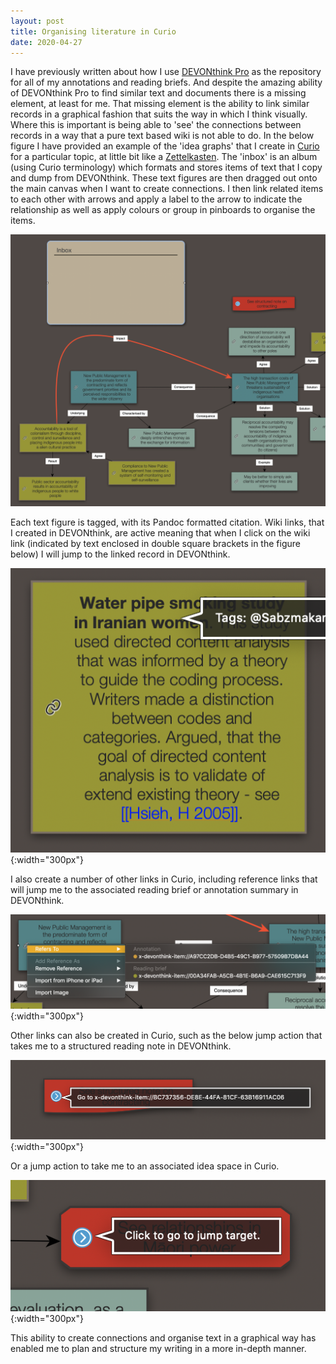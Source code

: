 ```yaml
---
layout: post
title: Organising literature in Curio
date: 2020-04-27
---
```

I have previously written about how I use [DEVONthink Pro](https://www.devontechnologies.com/apps/devonthink) as the repository for all of my annotations and reading briefs. And despite the amazing ability of DEVONthink Pro to find similar text and documents there is a missing element, at least for me. That missing element is the ability to link similar records in a graphical fashion that suits the way in which I think visually. Where this is important is being able to 'see' the connections between records in a way that a pure text based wiki is not able to do. In the below figure I have provided an example of the 'idea graphs' that I create in [Curio](https://www.zengobi.com) for a particular topic, at little bit like a [Zettelkasten](https://zettelkasten.de). The 'inbox' is an album (using Curio terminology) which formats and stores items of text that I copy and dump from DEVONthink. These text figures are then dragged out onto the main canvas when I want to create connections. I then link related items to each other with arrows and apply a label to the arrow to indicate the relationship as well as apply colours or group in pinboards to organise the items.

![Idea graph](/images/contracting_overview.png)

Each text figure is tagged, with its Pandoc formatted citation. Wiki links, that I created in DEVONthink, are active meaning that when I click on the wiki link (indicated by text enclosed in double square brackets in the figure below) I will jump to the linked record in DEVONthink. 

![Tags and active wiki links](/images/tags.png){:width="300px"}

I also create a number of other links in Curio, including reference links that will jump me to the associated reading brief or annotation summary in DEVONthink.

![Reference links](/images/annotation_links.png){:width="300px"}

Other links can also be created in Curio, such as the below jump action that takes me to a structured reading note in DEVONthink.

![Jump action to reading brief](/images/links_dtp.png){:width="300px"}

Or a jump action to take me to an associated idea space in Curio. 

![Jump action to Curio idea space](/images/curio_links.png){:width="300px"}

This ability to create connections and organise text in a graphical way has enabled me to plan and structure my writing in a more in-depth manner.